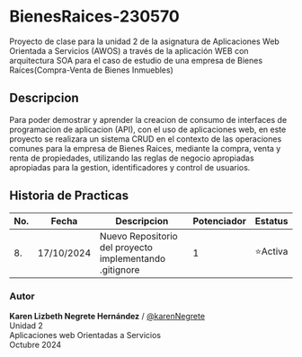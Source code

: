 # BienesRaices-230570
Proyecto de clase para la unidad 2 de la asignatura de Aplicaciones Web Orientada a Servicios (AWOS) a través de la aplicación WEB con arquitectura SOA para el caso de estudio de una empresa de Bienes Raíces(Compra-Venta de Bienes Inmuebles)

## Descripcion 

Para poder demostrar y aprender la creacion de consumo de interfaces de programacion de aplicacion (API), con el uso de aplicaciones web, en este proyecto se realizara un sistema CRUD en el contexto de las operaciones comunes para la empresa de Bienes Raices, mediante  la compra, venta y renta de propiedades, utilizando las reglas de negocio apropiadas apropiadas para la gestion, identificadores y control de usuarios.

## Historia de Practicas 
|No.|Fecha|Descripcion|Potenciador|Estatus|
|--|--|--|--|--|
|8.|17/10/2024|Nuevo Repositorio del proyecto implementando .gitignore|1|⭐Activa|

### Autor
**Karen Lizbeth Negrete Hernández** / [@karenNegrete](https://github.com/karenNegrete06)<br>
Unidad 2 <br>
Aplicaciones web Orientadas a Servicios <br>
Octubre 2024